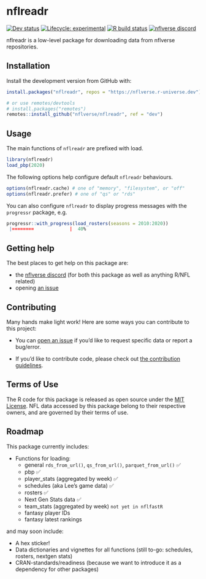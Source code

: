 
<!-- README.md is generated from README.Rmd. Please edit that file -->

# nflreadr

<!-- badges: start -->
<!-- [![CRAN status](https://img.shields.io/cran/v/nflreadr?style=flat-square&logo=R&label=CRAN)](https://CRAN.R-project.org/package=nflreadr)  -->
<!-- [![Codecov test coverage](https://img.shields.io/codecov/c/github/nflverse/nflreadr?label=codecov&style=flat-square&logo=codecov)](https://codecov.io/gh/nflverse/nflreadr?branch=main) -->

[![Dev
status](https://img.shields.io/github/r-package/v/nflverse/nflreadr/main?label=dev%20version&style=flat-square&logo=github)](https://nflreadr.nflverse.com/)
[![Lifecycle:
experimental](https://img.shields.io/badge/lifecycle-experimental-orange.svg?style=flat-square)](https://lifecycle.r-lib.org/articles/stages.html)
[![R build
status](https://img.shields.io/github/workflow/status/nflverse/nflreadr/R-CMD-check?label=R%20check&style=flat-square&logo=github)](https://github.com/nflverse/nflreadr/actions)
[![nflverse
discord](https://img.shields.io/discord/591914197219016707.svg?color=5865F2&label=nflverse%20discord&logo=discord&logoColor=5865F2&style=flat-square)](https://discord.com/invite/5Er2FBnnQa)

<!-- badges: end -->

nflreadr is a low-level package for downloading data from nflverse
repositories.

## Installation

Install the development version from GitHub with:

``` r
install.packages("nflreadr", repos = "https://nflverse.r-universe.dev")

# or use remotes/devtools
# install.packages("remotes")
remotes::install_github("nflverse/nflreadr", ref = "dev")
```

## Usage

The main functions of `nflreadr` are prefixed with load.

``` r
library(nflreadr)
load_pbp(2020)
```

The following options help configure default `nflreadr` behaviours.

``` r
options(nflreadr.cache) # one of "memory", "filesystem", or "off"
options(nflreadr.prefer) # one of "qs" or "rds"
```

You can also configure `nflreadr` to display progress messages with the
`progressr` package, e.g.

``` r
progressr::with_progress(load_rosters(seasons = 2010:2020))
 |========             |  40%
```

## Getting help

The best places to get help on this package are:

-   the [nflverse discord](https://discord.com/invite/5Er2FBnnQa) (for
    both this package as well as anything R/NFL related)
-   opening [an
    issue](https://github.com/nflverse/nflreadr/issues/new/choose)

## Contributing

Many hands make light work! Here are some ways you can contribute to
this project:

-   You can [open an
    issue](https://github.com/nflverse/nflreadr/issues/new/choose) if
    you’d like to request specific data or report a bug/error.

-   If you’d like to contribute code, please check out [the contribution
    guidelines](https://nflverse.github.io/nflreadr/CONTRIBUTING.html).

## Terms of Use

The R code for this package is released as open source under the [MIT
License](https://nflverse.github.io/nflreadr/LICENSE.html). NFL data
accessed by this package belong to their respective owners, and are
governed by their terms of use.

## Roadmap

This package currently includes:

-   Functions for loading:
    -   general `rds_from_url()`, `qs_from_url()`, `parquet_from_url()`
        ✅
    -   pbp ✅
    -   player\_stats (aggregated by week) ✅
    -   schedules (aka Lee’s game data) ✅
    -   rosters ✅
    -   Next Gen Stats data ✅
    -   team\_stats (aggregated by week) `not yet in nflfastR`
    -   fantasy player IDs
    -   fantasy latest rankings

and may soon include:

-   A hex sticker!
-   Data dictionaries and vignettes for all functions (still to-go:
    schedules, rosters, nextgen stats)
-   CRAN-standards/readiness (because we want to introduce it as a
    dependency for other packages)
